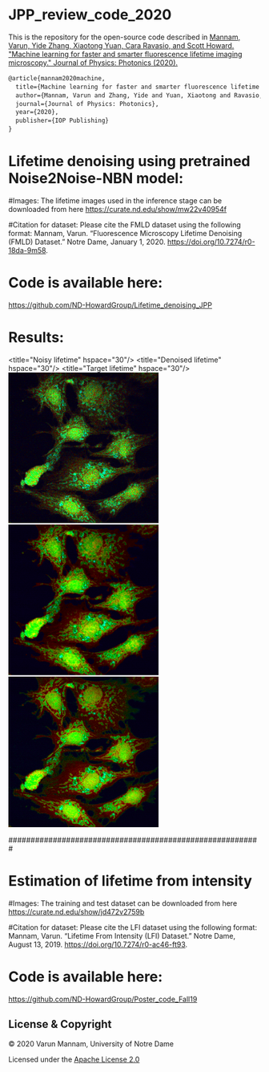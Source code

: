 # JPP_review_code_2020

This is the repository for the open-source code described in
[Mannam, Varun, Yide Zhang, Xiaotong Yuan, Cara Ravasio, and Scott Howard. "Machine learning for faster and smarter fluorescence lifetime imaging microscopy." Journal of Physics: Photonics (2020).](https://iopscience.iop.org/article/10.1088/2515-7647/abac1a)

```latex
@article{mannam2020machine,
  title={Machine learning for faster and smarter fluorescence lifetime imaging microscopy},
  author={Mannam, Varun and Zhang, Yide and Yuan, Xiaotong and Ravasio, Cara and Howard, Scott},
  journal={Journal of Physics: Photonics},
  year={2020},
  publisher={IOP Publishing}
}
```

# Lifetime denoising using pretrained Noise2Noise-NBN model:

#Images: The lifetime images used in the inference stage can be downloaded from here https://curate.nd.edu/show/mw22v40954f

#Citation for dataset: Please cite the FMLD dataset using the following format: 
Mannam, Varun. “Fluorescence Microscopy Lifetime Denoising (FMLD) Dataset.” Notre Dame, January 1, 2020. https://doi.org/10.7274/r0-18da-9m58.

# Code is available here: 
https://github.com/ND-HowardGroup/Lifetime_denoising_JPP

# Results: 
<title="Noisy lifetime" hspace="30"/> <title="Denoised lifetime" hspace="30"/> <title="Target lifetime" hspace="30"/> 
<img src="Lifetime_denoising_images/noisy_lifetime_rgb_image_png1.png" width="300" title="Noisy lifetime"/> <img src="Lifetime_denoising_images/denoised_lifetime_rgb_image_png1.png" width="300" title="Denoised lifetime"/> <img src="Lifetime_denoising_images/target_lifetime_rgb_image_png1.png" width="300" title="Target lifetime"/> 




#########################################################
# Estimation of lifetime from intensity

#Images: The training and test dataset can be downloaded from here https://curate.nd.edu/show/jd472v2759b

#Citation for dataset: Please cite the LFI dataset using the following format: Mannam, Varun. “Lifetime From Intensity (LFI) Dataset.” Notre Dame, August 13, 2019. https://doi.org/10.7274/r0-ac46-ft93.

# Code is available here: 
https://github.com/ND-HowardGroup/Poster_code_Fall19


## License & Copyright
© 2020 Varun Mannam, University of Notre Dame

Licensed under the [Apache License 2.0](https://github.com/ND-HowardGroup/JPP_review_code_2020/blob/master/LICENSE.txt)
